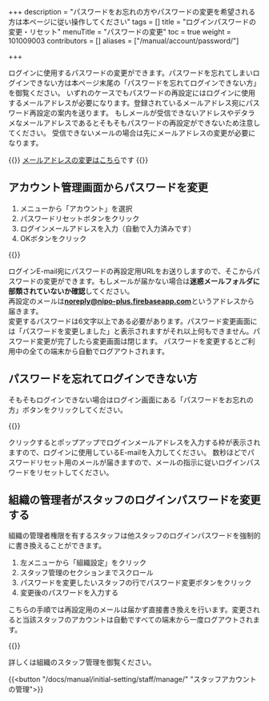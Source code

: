 +++
description = "パスワードをお忘れの方やパスワードの変更を希望される方は本ページに従い操作してください"
tags = []
title = "ログインパスワードの変更・リセット"
menuTitle = "パスワードの変更"
toc = true
weight = 101009003
contributors = []
aliases = ["/manual/account/password/"]

+++

ログインに使用するパスワードの変更ができます。パスワードを忘れてしまいログインできない方は本ページ末尾の「パスワードを忘れてログインできない方」を御覧ください。
いずれのケースでもパスワードの再設定にはログインに使用するメールアドレスが必要になります。登録されているメールアドレス宛にパスワード再設定の案内を送ります。
もしメールが受信できないアドレスやデタラメなメールアドレスであるとそもそもパスワードの再設定ができないため注意してください。
受信できないメールの場合は先にメールアドレスの変更が必要になります。

{{<alice pos="right" icon="ok">}}
[メールアドレスの変更はこちら](/docs/manual/account/email/)です
{{</alice>}}

## アカウント管理画面からパスワードを変更

1. メニューから「アカウント」を選択
1. パスワードリセットボタンをクリック
1. ログインメールアドレスを入力（自動で入力済みです）
1. OKボタンをクリック

{{<appscreen filename="password-reset" title="パスワードの変更にはアカウント管理画面からログインパスワードリセットボタンをクリックします" >}}

ログインE-mail宛にパスワードの再設定用URLをお送りしますので、そこからパスワードの変更ができます。もしメールが届かない場合は**迷惑メールフォルダに部類されていないか確認**してください。  
再設定のメールは**noreply@nipo-plus.firebaseapp.com**というアドレスから届きます。  
変更するパスワードは6文字以上である必要があります。パスワード変更画面には「パスワードを変更しました」と表示されますがそれ以上何もできません。パスワード変更が完了したら変更画面は閉じます。
パスワードを変更するとご利用中の全ての端末から自動でログアウトされます。

## パスワードを忘れてログインできない方

そもそもログインできない場合はログイン画面にある「パスワードをお忘れの方」ボタンをクリックしてください。

{{<appscreen filename="login" title="ログイン画面にあるパスワードリセットボタンをクリックすることでパスワードのリセットがおこなます" >}}

クリックするとポップアップでログインメールアドレスを入力する枠が表示されますので、ログインに使用しているE-mailを入力してください。
数秒ほどでパスワードリセット用のメールが届きますので、メールの指示に従いログインパスワードをリセットしてください。

## 組織の管理者がスタッフのログインパスワードを変更する

組織の管理者権限を有するスタッフは他スタッフのログインパスワードを強制的に書き換えることができます。

1. 左メニューから「組織設定」をクリック
1. スタッフ管理のセクションまでスクロール
1. パスワードを変更したいスタッフの行でパスワード変更ボタンをクリック
1. 変更後のパスワードを入力する

こちらの手順では再設定用のメールは届かず直接書き換えを行います。変更されると当該スタッフのアカウントは自動ですべての端末から一度ログアウトされます。

{{<appscreen filename="force-update-pw" title="管理者権限でスタッフのパスワードを強制的に書き換える" >}}

詳しくは組織のスタッフ管理を御覧ください。

{{<button "/docs/manual/initial-setting/staff/manage/" "スタッフアカウントの管理">}}
